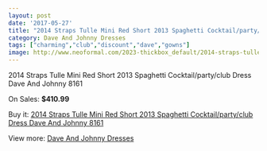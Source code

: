 ```yaml
---
layout: post
date: '2017-05-27'
title: "2014 Straps Tulle Mini Red Short 2013 Spaghetti Cocktail/party/club Dress Dave And Johnny 8161"
category: Dave And Johnny Dresses
tags: ["charming","club","discount","dave","gowns"]
image: http://www.neoformal.com/2023-thickbox_default/2014-straps-tulle-mini-red-short-2013-spaghetti-cocktail-party-club-dress-dave-and-johnny-8161.jpg
---
```

2014 Straps Tulle Mini Red Short 2013 Spaghetti Cocktail/party/club Dress Dave And Johnny 8161

On Sales: **$410.99**
<a href="https://www.neoformal.com/en/dave-and-johnny-dresses/740-2014-straps-tulle-mini-red-short-2013-spaghetti-cocktail-party-club-dress-dave-and-johnny-8161.html"><amp-img layout="responsive" width="600" height="600" src="//www.neoformal.com/2023-thickbox_default/2014-straps-tulle-mini-red-short-2013-spaghetti-cocktail-party-club-dress-dave-and-johnny-8161.jpg" alt="2014 Straps Tulle Mini Red Short 2013 Spaghetti Cocktail/party/club Dress Dave And Johnny 8161 0" /></a>
<a href="https://www.neoformal.com/en/dave-and-johnny-dresses/740-2014-straps-tulle-mini-red-short-2013-spaghetti-cocktail-party-club-dress-dave-and-johnny-8161.html"><amp-img layout="responsive" width="600" height="600" src="//www.neoformal.com/2025-thickbox_default/2014-straps-tulle-mini-red-short-2013-spaghetti-cocktail-party-club-dress-dave-and-johnny-8161.jpg" alt="2014 Straps Tulle Mini Red Short 2013 Spaghetti Cocktail/party/club Dress Dave And Johnny 8161 1" /></a>
<a href="https://www.neoformal.com/en/dave-and-johnny-dresses/740-2014-straps-tulle-mini-red-short-2013-spaghetti-cocktail-party-club-dress-dave-and-johnny-8161.html"><amp-img layout="responsive" width="600" height="600" src="//www.neoformal.com/2024-thickbox_default/2014-straps-tulle-mini-red-short-2013-spaghetti-cocktail-party-club-dress-dave-and-johnny-8161.jpg" alt="2014 Straps Tulle Mini Red Short 2013 Spaghetti Cocktail/party/club Dress Dave And Johnny 8161 2" /></a>

Buy it: [2014 Straps Tulle Mini Red Short 2013 Spaghetti Cocktail/party/club Dress Dave And Johnny 8161](https://www.neoformal.com/en/dave-and-johnny-dresses/740-2014-straps-tulle-mini-red-short-2013-spaghetti-cocktail-party-club-dress-dave-and-johnny-8161.html "2014 Straps Tulle Mini Red Short 2013 Spaghetti Cocktail/party/club Dress Dave And Johnny 8161")

View more: [Dave And Johnny Dresses](https://www.neoformal.com/en/9-dave-and-johnny-dresses "Dave And Johnny Dresses")